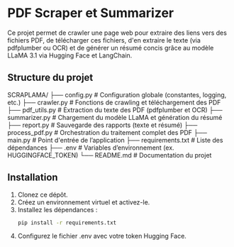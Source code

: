 # PDF Scraper et Summarizer

Ce projet permet de crawler une page web pour extraire des liens vers des fichiers PDF, de télécharger ces fichiers, d'en extraire le texte (via pdfplumber ou OCR) et de générer un résumé concis grâce au modèle LLaMA 3.1 via Hugging Face et LangChain.

## Structure du projet

SCRAPLAMA/
├── config.py               # Configuration globale (constantes, logging, etc.)
├── crawler.py              # Fonctions de crawling et téléchargement des PDF
├── pdf_utils.py            # Extraction du texte des PDF (pdfplumber et OCR)
├── summarizer.py           # Chargement du modèle LLaMA et génération du résumé
├── report.py               # Sauvegarde des rapports (texte et résumé)
├── process_pdf.py          # Orchestration du traitement complet des PDF
├── main.py                 # Point d'entrée de l’application
├── requirements.txt        # Liste des dépendances
├── .env                    # Variables d’environnement (ex. HUGGINGFACE_TOKEN)
└── README.md               # Documentation du projet


## Installation

1. Clonez ce dépôt.
2. Créez un environnement virtuel et activez-le.
3. Installez les dépendances :
   ```bash
   pip install -r requirements.txt
4. Configurez le fichier .env avec votre token Hugging Face.
